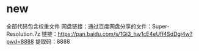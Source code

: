 # new
全部代码包含权重文件
网盘链接：通过百度网盘分享的文件：Super-Resolution.7z
链接：https://pan.baidu.com/s/1Gi3_hw1cE4eUff4SdDgi4w?pwd=8888 
提取码：8888 

